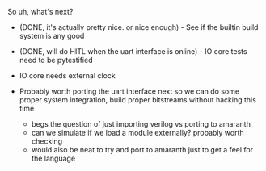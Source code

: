 So uh, what's next?
- (DONE, it's actually pretty nice. or nice enough) - See if the builtin build system is any good
- (DONE, will do HITL when the uart interface is online) - IO core tests need to be pytestified

- IO core needs external clock
- Probably worth porting the uart interface next so we can do some proper system integration, build proper bitstreams without hacking this time
    - begs the question of just importing verilog vs porting to amaranth
    - can we simulate if we load a module externally? probably worth checking
    - would also be neat to try and port to amaranth just to get a feel for the language
